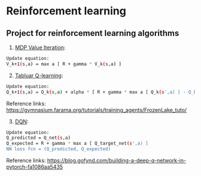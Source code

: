 # Reinforcement learning

## Project for reinforcement learning algorithms

1. [MDP Value Iteration](https://github.com/ajeetwankhede/reinforcement_learning/blob/main/mdp_value_iteration.py):
```bash
Update equation: 
V_k+1(s,a) = max a [ R + gamma * V_k(s,a) ]
```

2. [Tabluar Q-learning](https://github.com/ajeetwankhede/reinforcement_learning/blob/main/frozen_lake/frozen_lake_q_learning.py):
```bash
Update equation:
Q_k+1(s,a) = Q_k(s,a) + alpha * [ R + gamma * max a [ Q_k(s',a) ] - Q_k(s,a) ]
```
Reference links:
https://gymnasium.farama.org/tutorials/training_agents/FrozenLake_tuto/ 


3. [DQN](https://github.com/ajeetwankhede/reinforcement_learning/blob/main/cart_pole/cart_pole_dqn.py):
```bash
Update equation:
Q_predicted = Q_net(s,a)
Q_expected = R + gamma * max a [ Q_target_net(s',a) ]
NN loss fcn = (Q_predicted, Q_expected)
```
Reference links:
https://blog.gofynd.com/building-a-deep-q-network-in-pytorch-fa1086aa5435
